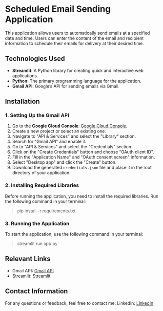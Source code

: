 # Scheduled Email Sending Application

This application allows users to automatically send emails at a specified date and time. Users can enter the content of the email and recipient information to schedule their emails for delivery at their desired time.

## Technologies Used

- **Streamlit**: A Python library for creating quick and interactive web applications.
- **Python**: The primary programming language for the application.
- **Gmail API**: Google’s API for sending emails via Gmail.

## Installation

### 1. Setting Up the Gmail API

1. Go to the **Google Cloud Console**: [Google Cloud Console](https://console.cloud.google.com/).
2. Create a new project or select an existing one.
3. Navigate to "API & Services" and select the "Library" section.
4. Search for "Gmail API" and enable it.
5. Go to "API & Services" and select the "Credentials" section.
6. Click on the "Create Credentials" button and choose "OAuth client ID".
7. Fill in the "Application Name" and "OAuth consent screen" information.
8. Select "Desktop app" and click the "Create" button.
9. Download the generated `credentials.json` file and place it in the root directory of your application.

### 2. Installing Required Libraries

Before running the application, you need to install the required libraries. Run the following command in your terminal:

> pip install -r requirements.txt


### 3. Running the Application
To start the application, use the following command in your terminal:

> streamlit run app.py


## Relevant Links
* Gmail API: [Gmail API](https://developers.google.com/gmail/api/guides?hl=tr)
* Streamlit: [Streamlit](https://streamlit.io/)

## Contact Information
For any questions or feedback, feel free to contact me:
Linkedin: [LinkedIn](https://www.linkedin.com/in/hanifekaptan-u1f90d/)
